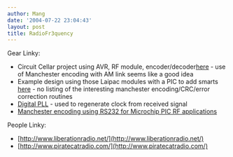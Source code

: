 ```yaml
---
author: Mang
date: '2004-07-22 23:04:43'
layout: post
title: RadioFr3quency
---
```


Gear Linky:

* Circuit Cellar project using AVR, RF module, encoder/decoder[here](http://www.circuitcellar.com/library/print/0102/millier/index.asp) - use of Manchester encoding with AM link seems like a good idea
* Example design using those Laipac modules with a PIC to add smarts [here](http://www.siliconchip.com.au/cms/A_30806/article.html) - no listing of the interesting manchester encoding/CRC/error correction routines
* [Digital PLL](http://www.erg.abdn.ac.uk/users/gorry/course/phy-pages/dpll.html) - used to regenerate clock from received signal
* [Manchester encoding using RS232 for Microchip PIC RF applications](http://www.quickbuilder.co.uk/qb/articles/)

People Linky:

* [http://www.liberationradio.net/](http://www.liberationradio.net/)
* [http://www.piratecatradio.com/](http://www.piratecatradio.com/)
